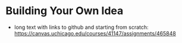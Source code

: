 # Building Your Own Idea

  - long text with links to github and starting from scratch: https://canvas.uchicago.edu/courses/41147/assignments/465848